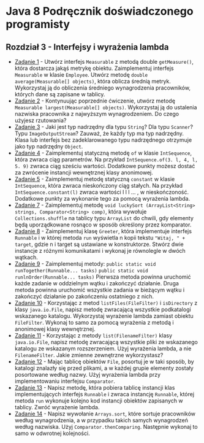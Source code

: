 # **Java 8 Podręcznik doświadczonego programisty**

## **Rozdział 3** - Interfejsy i wyrażenia lambda

- [Zadanie 1] - Utwórz interfejs `Measurable` z metodą double `getMeasure()`, która dostarcza jakąś metrykę obiektu. Zaimplementuj interfejs `Measurable` w klasie `Employee`. Utwórz metodę `double average(Measurable[] objects)`, która oblicza średnią metryk. Wykorzystaj ją do obliczenia średniego wynagrodzenia pracowników, których dane są zapisane w tablicy.
- [Zadanie 2] - Kontynuując poprzednie ćwiczenie, utwórz metodę `Measurable largest(Measurable[] objects)`. Wykorzystaj ją do ustalenia nazwiska pracownika z najwyższym wynagrodzeniem. Do czego użyjesz rzutowania?
- [Zadanie 3] - Jaki jest typ nadrzędny dla typu `String`? Dla typu `Scanner`? Typu `ImageOutputStream`? Zauważ, że każdy typ ma typ nadrzędny. Klasa lub interfejs bez zadeklarowanego typu nadrzędnego otrzymuje jako typ nadrzędny `Object`.
- [Zadanie 4] - Zaimplementuj statyczną metodę `of` w klasie `IntSequence`, która zwraca ciąg parametrów. Na przykład `IntSequence.of(3. l, 4, l, 5. 9)` zwraca ciąg sześciu wartości. Dodatkowe punkty możesz dostać za zwrócenie instancji wewnętrznej klasy anonimowej.
- [Zadanie 5] - Zaimplementuj metodę statyczną `constant` w klasie `IntSequence`, która zwraca nieskończony ciąg stałych. Na przykład `IntSequence.constant(l)` zwraca wartości l l l ... , w nieskończoność. Dodatkowe punkty za wykonanie tego za pomocą wyrażenia lambda.
- [Zadanie 7] - Zaimplementuj metodę `void luckySort (ArrayList<String> strings, Comparator<String> comp)`, która wywołuje `Collections.shuffle` na tablicy typu `ArrayList` do chwili, gdy elementy będą uporządkowane rosnąco w sposób określony przez komparator.
- [Zadanie 8] - Zaimplementuj klasę `Greeter`, która implementuje interfejs `Runnable` i w której metoda `run` wyświetla n kopii tekstu `"Witaj, " + target`, gdzie n i target są ustawiane w konstruktorze. Stwórz dwie instancje z różnymi komunikatami i wykonaj je równolegle w dwóch wątkach.
- [Zadanie 9] - Zaimplementuj metody:
                `public static void runTogether(Runnable... tasks)`
                `public static void runlnOrder(Runnable... tasks)`
                Pierwsza metoda powinna uruchomić każde zadanie w oddzielnym wątku i zakończyć działanie. Druga metoda powinna uruchomić wszystkie zadania w bieżącym wątku i zakończyć działanie po zakończeniu ostatniego z nich.
- [Zadanie 10] - Korzystając z metod `listFiles(FileFilter)` i `isDirectory` z klasy `java.io.File`, napisz metodę zwracającą wszystkie podkatalogi wskazanego katalogu. Wykorzystaj wyrażenie lambda zamiast obiektu `FileFilter`. Wykonaj to samo za pomocą wyrażenia z metodą i anonimowej klasy wewnętrznej.
- [Zadanie 11] - Korzystając z metody `list(FilenameFilter)` klasy `java.io.File`, napisz metodę zwracającą wszystkie pliki ze wskazanego katalogu ze wskazanym rozszerzeniem. Użyj wyrażenia lambda, a nie `FilenameFilter`. Jakie zmienne zewnętrzne wykorzystasz?
- [Zadanie 12] - Mając tablicę obiektów `File`, posortuj je w taki sposób, by katalogi znalazły się przed plikami, a w każdej grupie elementy zostały posortowane według nazwy. Użyj wyrażenia lambda przy implementowaniu interfejsu `Comparator`.
- [Zadanie 13] - Napisz metodę, która pobiera tablicę instancji klas implementujących interfejs `Runnable` i zwraca instancję `Runnable`, której metoda `run` wykonuje kolejno kod instancji obiektów zapisanych w tablicy. Zwróć wyrażenie lambda.
- [Zadanie 14] - Napisz wywołanie `Arrays.sort`, które sortuje pracowników według wynagrodzenia, a w przypadku takich samych wynagrodzeń według nazwiska. Użyj `Comparator.thenComparing`. Następnie wykonaj to samo w odwrotnej kolejności.


[Zadanie 1]: <ex01/Exercise1.java>
[Zadanie 2]: <ex02/Exercise2.java>
[Zadanie 3]: <ex03/README.MD>
[Zadanie 4]: <ex04/Exercise4.java>
[Zadanie 5]: <ex05/Exercise5.java>
[Zadanie 7]: <ex07/Exercise7.java>
[Zadanie 8]: <ex08/Exercise8.java>
[Zadanie 9]: <ex09/Exercise9.java>
[Zadanie 10]: <ex10/Exercise10.java>
[Zadanie 11]: <ex11/Exercise11.java>
[Zadanie 12]: <ex12/Exercise12.java>
[Zadanie 13]: <ex13/Exercise13.java>
[Zadanie 14]: <ex14/Exercise14.java>
